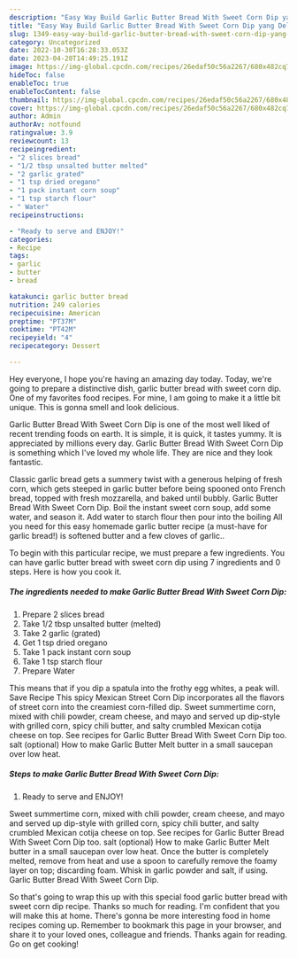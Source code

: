 ```yaml
---
description: "Easy Way Build Garlic Butter Bread With Sweet Corn Dip yang Delicious"
title: "Easy Way Build Garlic Butter Bread With Sweet Corn Dip yang Delicious"
slug: 1349-easy-way-build-garlic-butter-bread-with-sweet-corn-dip-yang-delicious
category: Uncategorized
date: 2022-10-30T16:28:33.053Z
date: 2023-04-20T14:49:25.191Z
image: https://img-global.cpcdn.com/recipes/26edaf50c56a2267/680x482cq70/garlic-butter-bread-with-sweet-corn-dip-recipe-main-photo.jpg
hideToc: false
enableToc: true
enableTocContent: false
thumbnail: https://img-global.cpcdn.com/recipes/26edaf50c56a2267/680x482cq70/garlic-butter-bread-with-sweet-corn-dip-recipe-main-photo.jpg
cover: https://img-global.cpcdn.com/recipes/26edaf50c56a2267/680x482cq70/garlic-butter-bread-with-sweet-corn-dip-recipe-main-photo.jpg
author: Admin
authorAv: notfound
ratingvalue: 3.9
reviewcount: 13
recipeingredient:
- "2 slices bread"
- "1/2 tbsp unsalted butter melted"
- "2 garlic grated"
- "1 tsp dried oregano"
- "1 pack instant corn soup"
- "1 tsp starch flour"
- " Water"
recipeinstructions:

- "Ready to serve and ENJOY!"
categories:
- Recipe
tags:
- garlic
- butter
- bread

katakunci: garlic butter bread 
nutrition: 249 calories
recipecuisine: American
preptime: "PT37M"
cooktime: "PT42M"
recipeyield: "4"
recipecategory: Dessert

---
```



Hey everyone, I hope you're having an amazing day today. Today, we're going to prepare a distinctive dish, garlic butter bread with sweet corn dip. One of my favorites food recipes. For mine, I am going to make it a little bit unique. This is gonna smell and look delicious.

Garlic Butter Bread With Sweet Corn Dip is one of the most well liked of recent trending foods on earth. It is simple, it is quick, it tastes yummy. It is appreciated by millions every day. Garlic Butter Bread With Sweet Corn Dip is something which I've loved my whole life. They are nice and they look fantastic.

Classic garlic bread gets a summery twist with a generous helping of fresh corn, which gets steeped in garlic butter before being spooned onto French bread, topped with fresh mozzarella, and baked until bubbly. Garlic Butter Bread With Sweet Corn Dip. Boil the instant sweet corn soup, add some water, and season it. Add water to starch flour then pour into the boiling All you need for this easy homemade garlic butter recipe (a must-have for garlic bread!) is softened butter and a few cloves of garlic..


To begin with this particular recipe, we must prepare a few ingredients. You can have garlic butter bread with sweet corn dip using 7 ingredients and 0 steps. Here is how you cook it.

<!--inarticleads1-->

##### The ingredients needed to make Garlic Butter Bread With Sweet Corn Dip:

1. Prepare 2 slices bread
1. Take 1/2 tbsp unsalted butter (melted)
1. Take 2 garlic (grated)
1. Get 1 tsp dried oregano
1. Take 1 pack instant corn soup
1. Take 1 tsp starch flour
1. Prepare  Water


This means that if you dip a spatula into the frothy egg whites, a peak will. Save Recipe This spicy Mexican Street Corn Dip incorporates all the flavors of street corn into the creamiest corn-filled dip. Sweet summertime corn, mixed with chili powder, cream cheese, and mayo and served up dip-style with grilled corn, spicy chili butter, and salty crumbled Mexican cotija cheese on top. See recipes for Garlic Butter Bread With Sweet Corn Dip too. salt (optional) How to make Garlic Butter Melt butter in a small saucepan over low heat. 

<!--inarticleads2-->

##### Steps to make Garlic Butter Bread With Sweet Corn Dip:


1. Ready to serve and ENJOY!

Sweet summertime corn, mixed with chili powder, cream cheese, and mayo and served up dip-style with grilled corn, spicy chili butter, and salty crumbled Mexican cotija cheese on top. See recipes for Garlic Butter Bread With Sweet Corn Dip too. salt (optional) How to make Garlic Butter Melt butter in a small saucepan over low heat. Once the butter is completely melted, remove from heat and use a spoon to carefully remove the foamy layer on top; discarding foam. Whisk in garlic powder and salt, if using. Garlic Butter Bread With Sweet Corn Dip. 

So that's going to wrap this up with this special food garlic butter bread with sweet corn dip recipe. Thanks so much for reading. I'm confident that you will make this at home. There's gonna be more interesting food in home recipes coming up. Remember to bookmark this page in your browser, and share it to your loved ones, colleague and friends. Thanks again for reading. Go on get cooking!
